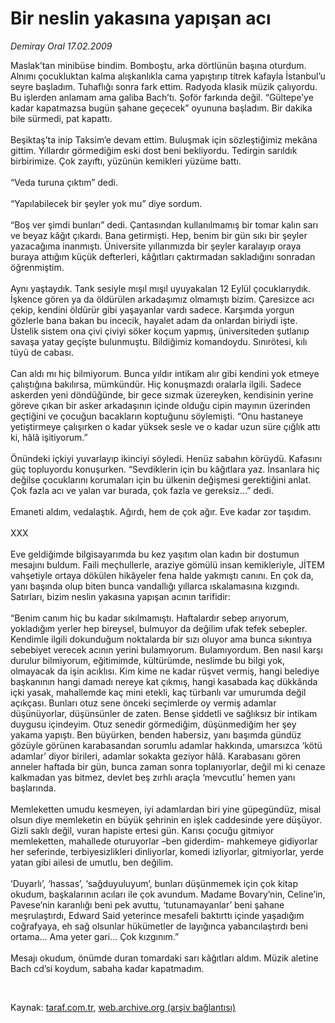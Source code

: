 # Bir neslin yakasına yapışan acı

*Demiray Oral 17.02.2009*

<div class="taraf_structure_2col_1zq">
<div class="margen_n">



 <p>Maslak’tan minibüse bindim. Bomboştu, arka dörtlünün başına oturdum. Alnımı çocukluktan kalma alışkanlıkla cama yapıştırıp titrek kafayla İstanbul’u seyre başladım. Tuhaflığı sonra fark ettim. Radyoda klasik müzik çalıyordu. Bu işlerden anlamam ama galiba Bach’tı. Şoför farkında değil. “Gültepe’ye kadar kapatmazsa bugün şahane geçecek” oyununa başladım. Bir dakika bile sürmedi, pat kapattı. <br/><br/>Beşiktaş’ta inip Taksim’e devam ettim. Buluşmak için sözleştiğimiz mekâna gittim. Yıllardır görmediğim eski dost beni bekliyordu. Tedirgin sarıldık birbirimize. Çok zayıftı, yüzünün kemikleri yüzüme battı. <br/><br/>“Veda turuna çıktım” dedi. <br/><br/>“Yapılabilecek bir şeyler yok mu” diye sordum. <br/><br/>“Boş ver şimdi bunları” dedi. Çantasından kullanılmamış bir tomar kalın sarı ve beyaz kâğıt çıkardı. Bana getirmişti. Hep, benim bir gün sıkı bir şeyler yazacağıma inanmıştı. Üniversite yıllarımızda bir şeyler karalayıp oraya buraya attığım küçük defterleri, kâğıtları çaktırmadan sakladığını sonradan öğrenmiştim. <br/><br/>Aynı yaştaydık. Tank sesiyle mışıl mışıl uyuyakalan 12 Eylül çocuklarıydık. İşkence gören ya da öldürülen arkadaşımız olmamıştı bizim. Çaresizce acı çekip, kendini öldürür gibi yaşayanlar vardı sadece. Karşımda yorgun gözlerle bana bakan bu incecik, hayalet adam da onlardan biriydi işte. Üstelik sistem ona çivi çiviyi söker koçum yapmış, üniversiteden şutlanıp savaşa yatay geçişte bulunmuştu. Bildiğimiz komandoydu. Sınırötesi, kılı tüyü de cabası. <br/><br/>Can aldı mı hiç bilmiyorum. Bunca yıldır intikam alır gibi kendini yok etmeye çalıştığına bakılırsa, mümkündür. Hiç konuşmazdı oralarla ilgili. Sadece askerden yeni döndüğünde, bir gece sızmak üzereyken, kendisinin yerine göreve çıkan bir asker arkadaşının içinde olduğu cipin mayının üzerinden geçtiğini ve çocuğun bacakların koptuğunu söylemişti. “Onu hastaneye yetiştirmeye çalışırken o kadar yüksek sesle ve o kadar uzun süre çığlık attı ki, hâlâ işitiyorum.” <br/><br/>Önündeki içkiyi yuvarlayıp ikinciyi söyledi. Henüz sabahın körüydü. Kafasını güç topluyordu konuşurken. “Sevdiklerin için bu kâğıtlara yaz. İnsanlara hiç değilse çocuklarını korumaları için bu ülkenin değişmesi gerektiğini anlat. Çok fazla acı ve yalan var burada, çok fazla ve gereksiz...” dedi. <br/><br/>Emaneti aldım, vedalaştık. Ağırdı, hem de çok ağır. Eve kadar zor taşıdım. <br/><br/>XXX <br/><br/>Eve geldiğimde bilgisayarımda bu kez yaşıtım olan kadın bir dostumun mesajını buldum. Faili meçhullerle, araziye gömülü insan kemikleriyle, JİTEM vahşetiyle ortaya dökülen hikâyeler fena halde yakmıştı canını. En çok da, yanı başında olup biten bunca vandallığı yıllarca ıskalamasına kızgındı. Satırları, bizim neslin yakasına yapışan acının tarifidir: <br/><br/>“Benim canım hiç bu kadar sıkılmamıştı. Haftalardır sebep arıyorum, yokladığım yerler hep bireysel, bulmuyor da değilim ufak tefek sebepler. Kendimle ilgili dokunduğum noktalarda bir sızı oluyor ama bunca sıkıntıya sebebiyet verecek acının yerini bulamıyorum. Bulamıyordum. Ben nasıl karşı durulur bilmiyorum, eğitimimde, kültürümde, neslimde bu bilgi yok, olmayacak da işin acıklısı. Kim kime ne kadar rüşvet vermiş, hangi belediye başkanının hangi damadı nereye kat çıkmış, hangi kasabada kaç dükkânda içki yasak, mahallemde kaç mini etekli, kaç türbanlı var umurumda değil açıkçası. Bunları otuz sene önceki seçimlerde oy vermiş adamlar düşünüyorlar, düşünsünler de zaten. Bense şiddetli ve sağlıksız bir intikam duygusu içindeyim. Otuz senedir görmediğim, düşünmediğim her şey yakama yapıştı. Ben büyürken, benden habersiz, yanı başımda gündüz gözüyle görünen karabasandan sorumlu adamlar hakkında, umarsızca ‘kötü adamlar’ diyor birileri, adamlar sokakta geziyor hâlâ. Karabasanı gören anneler haftada bir gün, bunca zaman sonra toplanıyorlar, değil mi ki cenaze kalkmadan yas bitmez, devlet beş zırhlı araçla ‘mevcutlu’ hemen yanı başlarında. <br/><br/>Memleketten umudu kesmeyen, iyi adamlardan biri yine güpegündüz, misal olsun diye memleketin en büyük şehrinin en işlek caddesinde yere düşüyor. Gizli saklı değil, vuran hapiste ertesi gün. Karısı çocuğu gitmiyor memleketten, mahallede oturuyorlar –ben giderdim- mahkemeye gidiyorlar her seferinde, terbiyesizlikleri dinliyorlar, komedi izliyorlar, gitmiyorlar, yerde yatan gibi ailesi de umutlu, ben değilim. <br/><br/>‘Duyarlı’, ‘hassas’, ‘sağduyuluyum’, bunları düşünmemek için çok kitap okudum, başkalarının acıları ile çok avundum. Madame Bovary’nin, Celine’in, Pavese’nin karanlığı beni pek avuttu, ‘tutunamayanlar’ beni şahane meşrulaştırdı, Edward Said yeterince mesafeli baktırttı içinde yaşadığım coğrafyaya, eh sağ olsunlar hükümetler de layığınca yabancılaştırdı beni ortama... Ama yeter gari... Çok kızgınım.” <br/><br/>Mesajı okudum, önümde duran tomardaki sarı kâğıtları aldım. Müzik aletine Bach cd’si koydum, sabaha kadar kapatmadım.</p>

<br/>


<div id="taraf_not">
</div>

</div>


</div>

Kaynak: [taraf.com.tr](http://www.taraf.com.tr:80/makale/4066.htm), [web.archive.org (arşiv bağlantısı)](http://web.archive.org/web/20090327142042/http://www.taraf.com.tr:80/makale/4066.htm)
